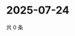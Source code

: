 # 2025-07-24

共 0 条

<!-- BEGIN ZHIHUQUESTIONS -->
<!-- 最后更新时间 Thu Jul 24 2025 06:12:16 GMT+0800 (China Standard Time) -->

<!-- END ZHIHUQUESTIONS -->
